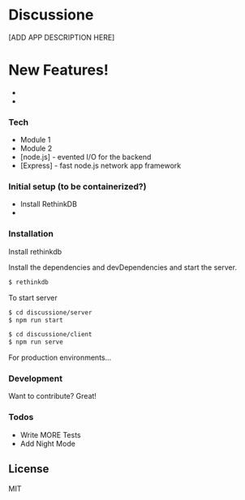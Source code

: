 # Discussione



[ADD APP DESCRIPTION HERE]

# New Features!

-
-

### Tech

* Module 1
* Module 2
* [node.js] - evented I/O for the backend
* [Express] - fast node.js network app framework 

### Initial setup (to be containerized?)
- Install RethinkDB
- 
### Installation

Install rethinkdb

Install the dependencies and devDependencies and start the server.

```sh
$ rethinkdb
```

To start server
```sh
$ cd discussione/server
$ npm run start
```

```sh
$ cd discussione/client
$ npm run serve
```
For production environments...
### Development

Want to contribute? Great!

### Todos

 - Write MORE Tests
 - Add Night Mode

License
----

MIT

